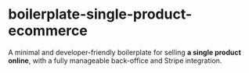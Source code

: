 # boilerplate-single-product-ecommerce
A minimal and developer-friendly boilerplate for selling **a single product online**, with a fully manageable back-office and Stripe integration.
